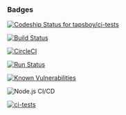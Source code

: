 ### Badges

[ ![Codeship Status for tapsboy/ci-tests](https://app.codeship.com/projects/8a1b5160-d7d7-0134-9a91-3a8f38152395/status?branch=master)](https://app.codeship.com/projects/203131)

[![Build Status](https://travis-ci.org/tapsboy/ci-tests.svg?branch=master)](https://travis-ci.org/tapsboy/ci-tests)

[![CircleCI](https://circleci.com/gh/tapsboy/ci-tests.svg?style=svg)](https://circleci.com/gh/tapsboy/ci-tests)

[![Run Status](https://api.shippable.com/projects/58a7f266cb4ab90f00fc2707/badge?branch=master)](https://app.shippable.com/projects/58a7f266cb4ab90f00fc2707) 

[![Known Vulnerabilities](https://snyk.io/test/github/tapsboy/ci-tests/badge.svg)](https://snyk.io/test/github/tapsboy/ci-tests)

![Node.js CI/CD](https://github.com/tapsboy/ci-tests/workflows/workflows/.github/workflows/buildandpublish.yml/badge.svg?branch=master)

[![ci-tests](https://img.shields.io/endpoint?url=https://dashboard.cypress.io/badge/simple/juhc8f/master&style=flat&logo=cypress)](https://dashboard.cypress.io/projects/juhc8f/runs)
